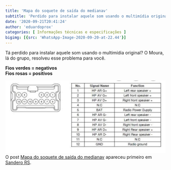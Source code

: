 ```yaml
---
title: 'Mapa do soquete de saída do medianav'
subtitle: 'Perdido para instalar aquele som usando o multimídia original? Segue esse mapa.'
date: '2020-09-21T20:41:24'
author: 'eduardoprox'
categories: [ Informações técnicas e especificações ]
bigimg: [{src: 'WhatsApp-Image-2020-09-20-at-22.44'}]
---
```


Tá perdido para instalar aquele som usando o multimídia original? O Moura, lá do grupo, resolveu esse problema para você.


**Fios verdes = negativos  
Fios rosas = positivos**


![](WhatsApp-Image-2020-09-20-at-22.44.42-1024x466.jpeg)
O post [Mapa do soquete de saída do medianav](https://sanderors.com/mapa-do-soquete-de-saida-do-medianav/) apareceu primeiro em [Sandero RS](https://sanderors.com).

